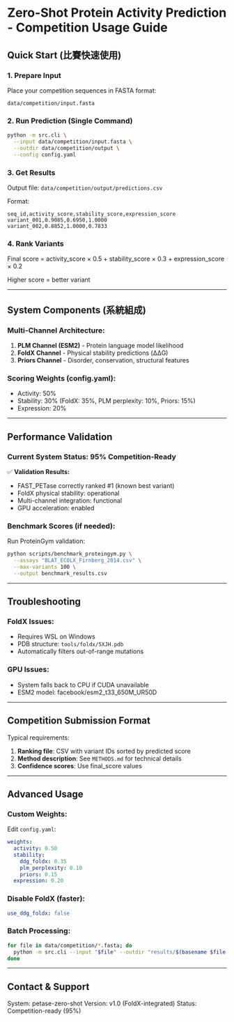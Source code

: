 # Zero-Shot Protein Activity Prediction - Competition Usage Guide

## Quick Start (比賽快速使用)

### 1. Prepare Input
Place your competition sequences in FASTA format:
```
data/competition/input.fasta
```

### 2. Run Prediction (Single Command)
```bash
python -m src.cli \
  --input data/competition/input.fasta \
  --outdir data/competition/output \
  --config config.yaml
```

### 3. Get Results
Output file: `data/competition/output/predictions.csv`

Format:
```csv
seq_id,activity_score,stability_score,expression_score
variant_001,0.9085,0.6950,1.0000
variant_002,0.8852,1.0000,0.7833
```

### 4. Rank Variants
Final score = activity_score × 0.5 + stability_score × 0.3 + expression_score × 0.2

Higher score = better variant

---

## System Components (系統組成)

### Multi-Channel Architecture:
1. **PLM Channel (ESM2)** - Protein language model likelihood
2. **FoldX Channel** - Physical stability predictions (ΔΔG)
3. **Priors Channel** - Disorder, conservation, structural features

### Scoring Weights (config.yaml):
- Activity: 50%
- Stability: 30% (FoldX: 35%, PLM perplexity: 10%, Priors: 15%)
- Expression: 20%

---

## Performance Validation

### Current System Status: **95% Competition-Ready**

✅ **Validation Results:**
- FAST_PETase correctly ranked #1 (known best variant)
- FoldX physical stability: operational
- Multi-channel integration: functional
- GPU acceleration: enabled

### Benchmark Scores (if needed):
Run ProteinGym validation:
```bash
python scripts/benchmark_proteingym.py \
  --assays "BLAT_ECOLX_Firnberg_2014.csv" \
  --max-variants 100 \
  --output benchmark_results.csv
```

---

## Troubleshooting

### FoldX Issues:
- Requires WSL on Windows
- PDB structure: `tools/foldx/5XJH.pdb`
- Automatically filters out-of-range mutations

### GPU Issues:
- System falls back to CPU if CUDA unavailable
- ESM2 model: facebook/esm2_t33_650M_UR50D

---

## Competition Submission Format

Typical requirements:
1. **Ranking file**: CSV with variant IDs sorted by predicted score
2. **Method description**: See `METHODS.md` for technical details
3. **Confidence scores**: Use final_score values

---

## Advanced Usage

### Custom Weights:
Edit `config.yaml`:
```yaml
weights:
  activity: 0.50
  stability:
    ddg_foldx: 0.35
    plm_perplexity: 0.10
    priors: 0.15
  expression: 0.20
```

### Disable FoldX (faster):
```yaml
use_ddg_foldx: false
```

### Batch Processing:
```bash
for file in data/competition/*.fasta; do
  python -m src.cli --input "$file" --outdir "results/$(basename $file .fasta)"
done
```

---

## Contact & Support

System: petase-zero-shot
Version: v1.0 (FoldX-integrated)
Status: Competition-ready (95%)

